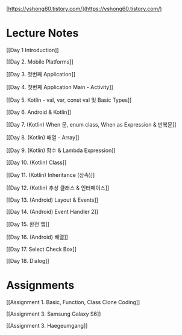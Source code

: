   

[https://yshong60.tistory.com/](https://yshong60.tistory.com/)


# Lecture Notes
  

[[Day 1 Introduction]]

[[Day 2. Mobile Platforms]]

[[Day 3. 첫번째 Application]]

[[Day 4. 첫번째 Application Main - Activity]]

[[Day 5. Kotlin - val, var, const val 및 Basic Types]]

[[Day 6. Android & Kotlin]]

[[Day 7. (Kotlin) When 문, enum class, When as Expression & 반복문]]

[[Day 8. (Kotlin) 배열 - Array]]

[[Day 9. (Kotlin) 함수 & Lambda Expression]]

[[Day 10. (Kotlin) Class]]

[[Day 11. (Kotlin) Inheritance (상속)]]

[[Day 12. (Kotlin) 추상 클래스 & 인터페이스]]

[[Day 13. (Android) Layout & Events]]

[[Day 14. (Android) Event Handler 2]]

[[Day 15. 환전 앱]]

[[Day 16. (Android) 배열]]

[[Day 17. Select Check Box]]

[[Day 18. Dialog]]




# Assignments
[[Assignment 1.  Basic, Function, Class Clone Coding]]

[[Assignment 3. Samsung Galaxy S6]]

[[Assignment 3. Haegeumgang]]

